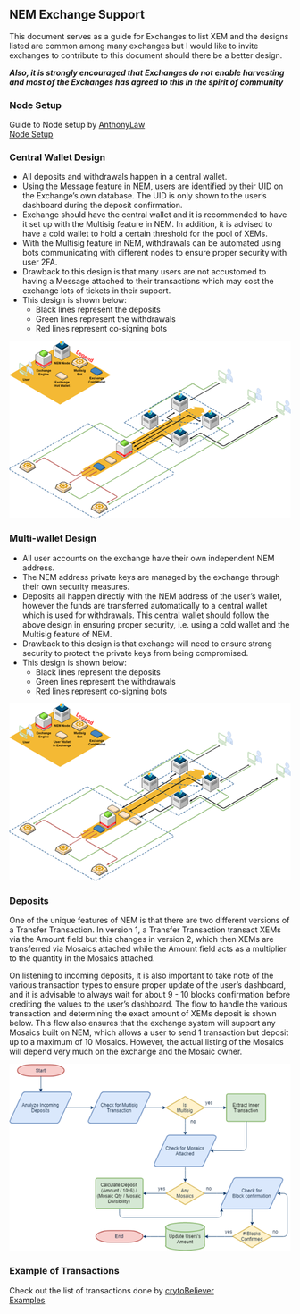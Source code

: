 ## NEM Exchange Support

This document serves as a guide for Exchanges to list XEM and the designs listed are common among many exchanges but I would like to invite exchanges to contribute to this document should there be a better design.

**_Also, it is strongly encouraged that Exchanges do not enable harvesting and most of the Exchanges has agreed to this in the spirit of community_**

### Node Setup

Guide to Node setup by [AnthonyLaw](https://github.com/AnthonyLaw/)  
[Node Setup](https://gist.github.com/st-wong/88914d95f64ec854b098be3d5c51a53a)

### Central Wallet Design

- All deposits and withdrawals happen in a central wallet.
- Using the Message feature in NEM, users are identified by their UID on the Exchange’s own database. The UID is only shown to the user’s dashboard during the deposit confirmation.
- Exchange should have the central wallet and it is recommended to have it set up with the Multisig feature in NEM. In addition, it is advised to have a cold wallet to hold a certain threshold for the pool of XEMs.
- With the Multisig feature in NEM, withdrawals can be automated using bots communicating with different nodes to ensure proper security with user 2FA.
- Drawback to this design is that many users are not accustomed to having a Message attached to their transactions which may cost the exchange lots of tickets in their support.
- This design is shown below:
  - Black lines represent the deposits
  - Green lines represent the withdrawals
  - Red lines represent co-signing bots

![Image of Central Wallet Design](images/centralwallet.png)

### Multi-wallet Design

- All user accounts on the exchange have their own independent NEM address.
- The NEM address private keys are managed by the exchange through their own security measures.
- Deposits all happen directly with the NEM address of the user’s wallet, however the funds are transferred automatically to a central wallet which is used for withdrawals. This central wallet should follow the above design in ensuring proper security, i.e. using a cold wallet and the Multisig feature of NEM.
- Drawback to this design is that exchange will need to ensure strong security to protect the private keys from being compromised.
- This design is shown below:
  - Black lines represent the deposits
  - Green lines represent the withdrawals
  - Red lines represent co-signing bots

![Image of Multi-wallet Design](images/multiwallet.png)

### Deposits

One of the unique features of NEM is that there are two different versions of a Transfer Transaction. In version 1, a Transfer Transaction transact XEMs via the Amount field but this changes in version 2, which then XEMs are transferred via Mosaics attached while the Amount field acts as a multiplier to the quantity in the Mosaics attached.

On listening to incoming deposits, it is also important to take note of the various transaction types to ensure proper update of the user’s dashboard, and it is advisable to always wait for about 9 - 10 blocks confirmation before crediting the values to the user’s dashboard. The flow to handle the various transaction and determining the exact amount of XEMs deposit is shown below. This flow also ensures that the exchange system will support any Mosaics built on NEM, which allows a user to send 1 transaction but deposit up to a maximum of 10 Mosaics. However, the actual listing of the Mosaics will depend very much on the exchange and the Mosaic owner.

![Image of Deposit flowchart](images/deposit_flow.png)

### Example of Transactions

Check out the list of transactions done by [crytoBeliever](https://github.com/cryptoBeliever/)  
[Examples](example.md)
